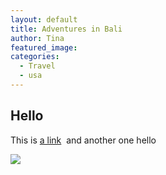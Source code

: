 ```yaml
---
layout: default
title: Adventures in Bali
author: Tina
featured_image:
categories:
  - Travel
  - usa
---
```



## Hello

This is [a link](/about.html)&nbsp; and another one hello

![](/uploads/versions/mattress-website---1---x----1920-4910x---.png)
